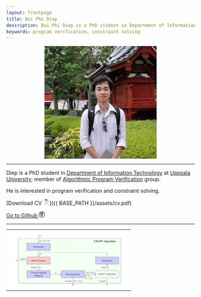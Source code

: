 ```yaml
---
layout: frontpage
title: Bui Phi Diep 
description: Bui Phi Diep is a PhD student in Department of Information Technology at Uppsala University; 
keywords: program verification, constraint solving
---
```

<!---
<div class="navbar">
  <div class="navbar-inner">
      <ul class="nav">
          <li><a href="{{ BASE_PATH }}/assets/cv.pdf">cv</a></li>
          <li><a href="https://github.com/diepbp">github</a></li>            
      </ul>
  </div>
</div>
-->

<center> <img src="assets/pics/diep.jpg" alt="Bui Phi Diep" title="Bui Phi Diep" align="middle"/> </center>

--- 

Diep is a PhD student in 
[Department of Information Technology](http://www.it.uu.se/) 
at
[Uppsala University](http://www.uu.se/);
member of 
[Algorithmic Program Verification](http://www.it.uu.se/research/docs/fm/apv) group. 

He is interested in program verification and constraint solving.

[Download CV ![CV as pdf](/pages/icons16/pdf-icon.png)]({{ BASE_PATH }}/assets/cv.pdf)

[Go to Github ![GitHub](/pages/icons16/github-icon.png)](https://github.com/diepbp)

---

<center>
  <table class="wide">
  <tr>
    <td class="center">
      <!--- <img src="assets/pics/diep02.jpg" alt="myself" title="myself"/> -->
      <a href="pages/publpics/cegpv.html">
          <img src="assets/publpics/cegpv.png" alt="CEGPV algorithm" title="CEGPV algorithm"/>
      </a>
    </td> 
  </tr> 
  </table>
</center>
<!---
<div class="navbar">
  <div class="navbar-inner">
      <ul class="nav">
          <li><a href="morefigs.html">see more figures</a></li>
      </ul>
  </div>
</div>
-->